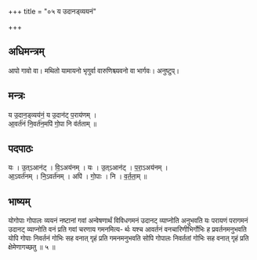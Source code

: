 +++
title = "०५ य उदानड्व्ययनं"

+++
## अधिमन्त्रम्
आपो गावो वा। मथितो यामायनो भृगुर्वा वारुणिश्च्यवनो वा भार्गवः। अनुष्टुप्।

## मन्त्रः
य उ॒दान॒ड्व्यय॑नं॒ य उ॒दान॑ट् प॒राय॑णम् ।  
आ॒वर्त॑नं नि॒वर्त॑न॒मपि॑ गो॒पा नि व॑र्तताम् ॥

## पदपाठः
यः । उ॒त्ऽआन॑ट् । वि॒ऽअय॑नम् । यः । उ॒त्ऽआन॑ट् । प॒रा॒ऽअय॑नम् ।  
आ॒ऽवर्त॑नम् । नि॒ऽवर्त॑नम् । अपि॑ । गो॒पाः । नि । व॒र्त॒ता॒म् ॥

## भाष्यम्
योगोपाः गोपालः व्ययनं नष्टानां गवां अन्वेषणार्थं विविधगमनं उदानट् व्याप्नोति अनुभवति यः परायणं परागमनं उदानट् व्याप्नोति वनं प्रति गवां चरणाय गमनमित्य- र्थः यश्च आवर्तनं वनचारिणीभिर्गोभिः ह प्रवर्तनमनुभवति योपि गोपाः निवर्तनं गोभिः सह वनात् गृहं प्रति गमनमनुभवति सोपि गोपालः निवर्ततां गोभिः सह वनात् गृहं प्रति क्षेमेणागच्छतु ॥ ५ ॥